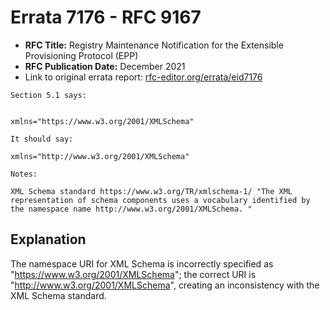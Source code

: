 # Errata 7176 - RFC 9167

- **RFC Title:** Registry Maintenance Notification for the Extensible Provisioning Protocol (EPP)
- **RFC Publication Date:** December 2021
- Link to original errata report: [rfc-editor.org/errata/eid7176](https://www.rfc-editor.org/errata/eid7176)

```
Section 5.1 says:


xmlns="https://www.w3.org/2001/XMLSchema"

It should say:

xmlns="http://www.w3.org/2001/XMLSchema"

Notes:

XML Schema standard https://www.w3.org/TR/xmlschema-1/ "The XML representation of schema components uses a vocabulary identified by the namespace name http://www.w3.org/2001/XMLSchema. "
```

## Explanation

The namespace URI for XML Schema is incorrectly specified as "https://www.w3.org/2001/XMLSchema"; the correct URI is "http://www.w3.org/2001/XMLSchema", creating an inconsistency with the XML Schema standard.
